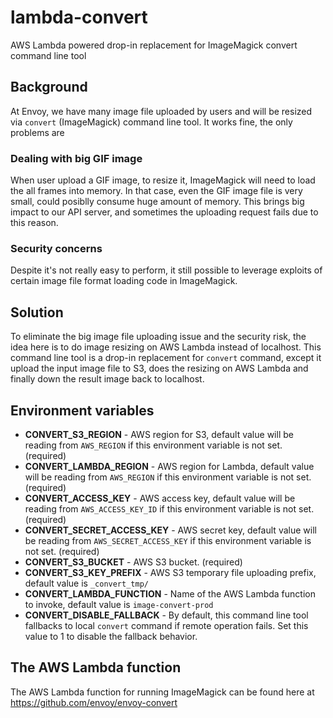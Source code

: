 # lambda-convert
AWS Lambda powered drop-in replacement for ImageMagick convert command line tool

## Background

At Envoy, we have many image file uploaded by users and will be resized via `convert` (ImageMagick) command line tool. It works fine, the only problems are

### Dealing with big GIF image

When user upload a GIF image, to resize it, ImageMagick will need to load the all frames into memory. In that case, even the GIF image file is very small, could posiblly consume huge amount of memory. This brings big impact to our API server, and sometimes the uploading request fails due to this reason.

### Security concerns

Despite it's not really easy to perform, it still possible to leverage exploits of certain image file format loading code in ImageMagick.

## Solution

To eliminate the big image file uploading issue and the security risk, the idea here is to do image resizing on AWS Lambda instead of localhost. This command line tool is a drop-in replacement for `convert` command, except it upload the input image file to S3, does the resizing on AWS Lambda and finally down the result image back to localhost.

## Environment variables

 - **CONVERT_S3_REGION** - AWS region for S3, default value will be reading from `AWS_REGION` if this environment variable is not set. (required)
 - **CONVERT_LAMBDA_REGION** - AWS region for Lambda, default value will be reading from `AWS_REGION` if this environment variable is not set. (required)
 - **CONVERT_ACCESS_KEY** - AWS access key, default value will be reading from `AWS_ACCESS_KEY_ID` if this environment variable is not set. (required)
 - **CONVERT_SECRET_ACCESS_KEY** - AWS secret key, default value will be reading from `AWS_SECRET_ACCESS_KEY` if this environment variable is not set. (required)
 - **CONVERT_S3_BUCKET** - AWS S3 bucket. (required)
 - **CONVERT_S3_KEY_PREFIX** - AWS S3 temporary file uploading prefix, default value is `_convert_tmp/`
 - **CONVERT_LAMBDA_FUNCTION** - Name of the AWS Lambda function to invoke, default value is `image-convert-prod`
 - **CONVERT_DISABLE_FALLBACK** - By default, this command line tool fallbacks to local `convert` command if remote operation fails. Set this value to 1 to disable the fallback behavior.

## The AWS Lambda function

The AWS Lambda function for running ImageMagick can be found here at https://github.com/envoy/envoy-convert
